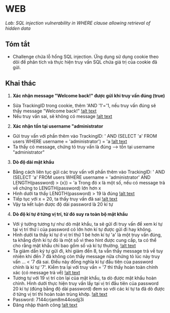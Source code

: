 # WEB
*Lab: SQL injection vulnerability in WHERE clause allowing retrieval of hidden data*
## Tóm tắt
- Challenge chứa lỗ hổng SQL injection. Ứng dụng sử dụng cookie theo dõi để phân tích và thực hiện truy vấn SQL chứa giá trị của cookie đã gửi. 
## Khai thác
1. **Xác nhận message "Welcome back!" được gửi khi truy vấn đúng (true)**
- Sửa TrackingID trong cookie, thêm 'AND '1'='1, nếu truy vấn đúng sẽ thấy message "Welcome back!"
[!alt text](images/img_1.jpg)
- Nếu truy vấn sai, sẽ không có message 
[!alt text](images/img_2.jpg)
2. **Xác nhận tồn tại username "administrator**
- Gửi truy vấn với phần thêm vào TrackingID: ' AND (SELECT 'a' FROM users WHERE username = 'administrator') = 'a
[!alt text](images/img_5.jpg)
- Ta thấy có message, chứng tỏ truy vấn là đúng --> tồn tại username "administrator"
3. **Dò độ dài mật khẩu**
- Bằng cách liên tục gửi các truy vấn với phần thêm vào TrackingID: ' AND (SELECT 'a' FROM users WHERE username = 'administrator' AND LENGTH(password) > {x}) = 'a
Trong đó x là một số, nếu có message trả về chứng to LENGTH(password) lớn hơn x
- Hình dưới ta thấy LENGTH(password) > 19 là đúng
[!alt text](images/img_3.jpg)
- Tiếp tục với x = 20, ta thấy truy vấn đã sai
[!alt text](images/img_4.jpg)
- Vậy ta kết luận được độ dài password là 20 kí tự
4. **Dò độ kí tự ở từng vị trí, từ đó suy ra toàn bộ mật khẩu**
- Với ý tưởng tương tự như dò mật khẩu, ta sẽ gửi đi truy vấn để xem kí tự tại vị trí thứ i của password có lớn hơn kí tự được gửi đi hay không.
- Hình dưới ta thấy kí tự ở vị trí thứ 1 bé hơn kí tự 'a' là một truy vấn đúng, ta khẳng định kí tự đó là một số vì theo hint được cung cấp, ta có thể cho rằng mật khẩu chỉ bao gồm số và kí tự thường.
[!alt text](images/img_6.jpg)
- Ta giảm dần ký tự gửi đi, khi giảm đến 8, ta vẫn thấy message trả về tuy nhiên khi đến 7 đã không còn thấy message nữa chứng tỏ lúc này truy vấn ... < '7 đã sai. Điều này đồng nghĩa kí tự đầu tiên của password chính là kí tự '7'. Kiểm tra lại với truy vấn = '7 thì thấy hoàn toàn chính xác (có message trả về)
[!alt text](images/img_7.jpg)
- Tương tự với 19 vị trí còn lại của mật khẩu, ta dò được mật khẩu hoàn chỉnh. Hình dưới thực hiện truy vấn lấy tại vị trí đầu tiên của password 20 kí tự (đúng bằng độ dài password) đem so với các kí tự ta đã dò được ở từng vị trí thì hoàn toàn trùng khớp.
[!alt text](images/img_8.jpg)
- Password: 7144crjam8m44osdjj3i
- Đăng nhập thành công
[!alt text](images/img_9.jpg)



